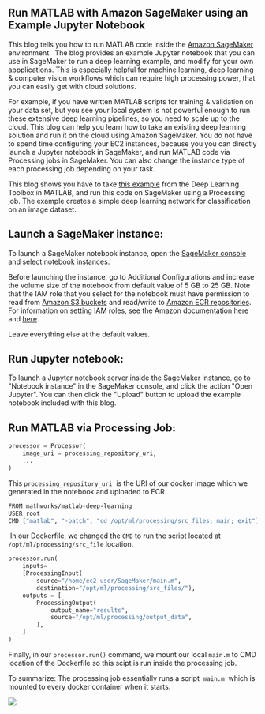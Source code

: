 Run MATLAB with Amazon SageMaker using an Example Jupyter Notebook
------------------------

This blog tells you how to run MATLAB code inside the [Amazon SageMaker](https://aws.amazon.com/sagemaker/) environment.  The blog provides an example Jupyter notebook that you can use in SageMaker to run a deep learning example, and modify for your own appplications.
This is especially helpful for machine learning, deep learning & computer vision workflows which can require high processing power, that you can easily get with cloud solutions.

For example, if you have written MATLAB scripts for training & validation on your data set, but you see your local system is not powerful enough to run these extensive deep learning pipelines, so you need to scale up to the cloud. This blog can help you learn how to take an existing deep learning solution and run it on the cloud using Amazon SageMaker. You do not have to spend time configuring your EC2 instances, because you you can directly launch a Jupyter notebook in SageMaker, and run MATLAB code via Processing jobs in SageMaker. You can also change the instance type of each processing job depending on your task. 

This blog shows you have to take [this example](https://www.mathworks.com/help/deeplearning/ug/create-simple-deep-learning-network-for-classification.html) from the Deep Learning Toolbox in MATLAB, and run this code on SageMaker using a Processing job. The example creates a simple deep learning network for classification on an image dataset.


Launch a SageMaker instance: 
--------------------------------

To launch a SageMaker notebook instance, open the [SageMaker console](https://console.aws.amazon.com/sagemaker/home?region=us-east-1#/notebook-instances) and select notebook instances. 

Before launching the instance, go to Additional Configurations and increase the volume size of the notebook from default value of 5 GB to 25 GB. 
Note that the IAM role that you select for the notebook must have permission to read from [Amazon S3 buckets](https://s3.console.aws.amazon.com/s3/home) and read/write to [Amazon ECR repositories](https://console.aws.amazon.com/ecr/repositories). For information on setting IAM roles, see the Amazon documentation [here](https://docs.aws.amazon.com/AmazonRDS/latest/AuroraUserGuide/AuroraMySQL.Integrating.Authorizing.IAM.S3CreatePolicy.html) and [here](https://docs.aws.amazon.com/AmazonECR/latest/userguide/repository-policy-examples.html). 

Leave everything else at the default values. 

Run Jupyter notebook: 
--------------------------

To launch a Jupyter notebook server inside the SageMaker instance, go to "Notebook instance" in the SageMaker console, and click the action "Open Jupyter". You can then click the "Upload" button to upload the example notebook included with this blog. 

Run MATLAB via Processing Job:
----------------------------------

```python
processor = Processor(
    image_uri = processing_repository_uri,
    ...
)
```

This `processing_repository_uri`  is the URI of our docker image which we generated in the notebook and uploaded to ECR. 

```bash
FROM mathworks/matlab-deep-learning
USER root
CMD ["matlab", "-batch", "cd /opt/ml/processing/src_files; main; exit"]
```

 In our Dockerfile, we changed the `CMD` to run the script located at `/opt/ml/processing/src_file` location. 

```python
processor.run(
    inputs=
    [ProcessingInput(
        source="/home/ec2-user/SageMaker/main.m",
        destination="/opt/ml/processing/src_files/"),
    outputs = [
        ProcessingOutput(
            output_name="results",
            source="/opt/ml/processing/output_data",
        ),
    ]
)
```

Finally, in our `processor.run()` command, we mount our local `main.m` to CMD location of the Dockerfile so this scipt is run inside the processing job. 

  

To summarize: The processing job essentially runs a script  `main.m`  which is mounted to every docker container when it starts. 

  

![](https://sagemaker.readthedocs.io/en/stable/_images/amazon_sagemaker_processing_image1.png)
